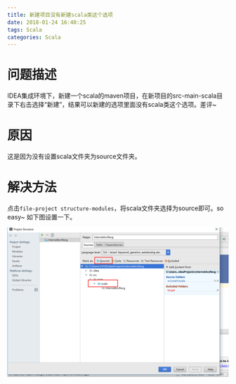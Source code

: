 ```yaml
---
title: 新建项目没有新建scala类这个选项
date: 2018-01-24 16:40:25
tags: Scala
categories: Scala
---
```


# 问题描述

IDEA集成环境下，新建一个scala的maven项目，在新项目的src-main-scala目录下右击选择“新建”，结果可以新建的选项里面没有scala类这个选项。差评~

# 原因

这是因为没有设置scala文件夹为source文件夹。

# 解决方法

点击`file-project structure-modules`，将scala文件夹选择为source即可。so easy~
如下图设置一下。

![](/images/新建的项目没有新建scala类这个选项.png)
